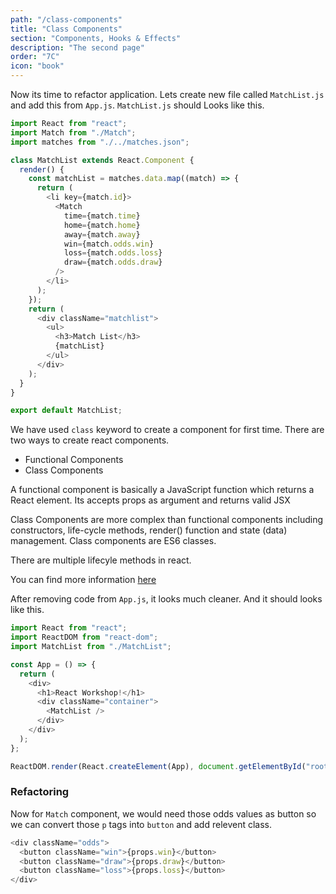```yaml
---
path: "/class-components"
title: "Class Components"
section: "Components, Hooks & Effects"
description: "The second page"
order: "7C"
icon: "book"
---
```


Now its time to refactor application. Lets create new file called `MatchList.js` and add this from `App.js`. `MatchList.js` should Looks like this.

```js
import React from "react";
import Match from "./Match";
import matches from "./../matches.json";

class MatchList extends React.Component {
  render() {
    const matchList = matches.data.map((match) => {
      return (
        <li key={match.id}>
          <Match
            time={match.time}
            home={match.home}
            away={match.away}
            win={match.odds.win}
            loss={match.odds.loss}
            draw={match.odds.draw}
          />
        </li>
      );
    });
    return (
      <div className="matchlist">
        <ul>
          <h3>Match List</h3>
          {matchList}
        </ul>
      </div>
    );
  }
}

export default MatchList;
```

We have used `class` keyword to create a component for first time. There are two ways to create react components.

- Functional Components
- Class Components

A functional component is basically a JavaScript function which returns a React element. Its accepts props as argument and returns valid JSX

Class Components are more complex than functional components including constructors, life-cycle methods, render() function and state (data) management. Class components are ES6 classes.

There are multiple lifecyle methods in react.

You can find more information [here](https://projects.wojtekmaj.pl/react-lifecycle-methods-diagram/)

After removing code from `App.js`, it looks much cleaner. And it should looks like this.

```js
import React from "react";
import ReactDOM from "react-dom";
import MatchList from "./MatchList";

const App = () => {
  return (
    <div>
      <h1>React Workshop!</h1>
      <div className="container">
        <MatchList />
      </div>
    </div>
  );
};

ReactDOM.render(React.createElement(App), document.getElementById("root"));
```

### Refactoring

Now for `Match` component, we would need those odds values as button so we can convert those `p` tags into `button` and add relevent class.

```js
<div className="odds">
  <button className="win">{props.win}</button>
  <button className="draw">{props.draw}</button>
  <button className="loss">{props.loss}</button>
</div>
```